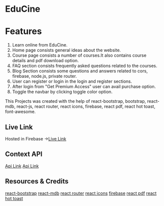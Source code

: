 # EduCine

# Features

1. Learn online from EduCine.
2. Home page consists general ideas about the website.
3. Course page consists a number of courses.It also contains course details and pdf download option.
4. FAQ section consists frequently asked questions related to the courses.
5. Blog Section consists some questions and answers related to cors, firebase, node.js, private router.
6. User can register or login in the login and register sections.
7. After login from "Get Premium Access" user can avail purchase option.
8. Toggle the navbar by clicking toggle color option.

This Projects was created with the help of react-bootstrap, bootstrap, react-mdb, react-js, react router, react icons, firebase, react pdf, react hot toast, font-awesome.

## Live Link

Hosted in Firebase ->[Live Link](https://teachza-e0177.web.app/)

## Context API

[Api Link](https://educine-server-tazbirristy.vercel.app/courses)
[Api Link](https://educine-server-tazbirristy.vercel.app/category/${id})

## Resources & Credits

[react-bootstrap](https://react-bootstrap.github.io/)
[react-mdb](https://mdbootstrap.com/docs/react/getting-started/installation/)
[react router](https://reactrouter.com/en/main)
[react icons](https://react-icons.github.io/react-icons/)
[firebase](https://console.firebase.google.com/u/0/)
[react pdf](https://www.npmjs.com/package/react-pdf)
[react hot toast](https://react-hot-toast.com/)

